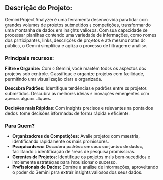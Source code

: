 ## Descrição do Projeto:

Gemini Project Analyzer é uma ferramenta desenvolvida para lidar com grandes volumes de projetos submetidos a competições, transformando uma montanha de dados em insights valiosos. Com sua capacidade de processar planilhas contendo uma variedade de informações, como nomes dos participantes, links, descrições de projetos e até mesmo notas do público, o Gemini simplifica e agiliza o processo de filtragem e análise.

### **Principais recursos:**

**Filtre e Organize:** Com o Gemini, você mantém todos os aspectos dos projetos sob controle. Classifique e organize projetos com facilidade, permitindo uma visualização clara e organizada.

**Descubra Padrões:** Identifique tendências e padrões entre os projetos submetidos. Descubra as melhores ideias e inovações emergentes com apenas alguns cliques.

**Decisões mais Rápidas:** Com insights precisos e relevantes na ponta dos dedos, tome decisões informadas de forma rápida e eficiente.

### **Para Quem?**

- **Organizadores de Competições:** Avalie projetos com maestria, identificando rapidamente os mais promissores.
- **Pesquisadores:** Descubra padrões em seus conjuntos de dados, facilitando a identificação de áreas de pesquisa promissoras.
- **Gerentes de Projetos:** Identifique os projetos mais bem-sucedidos e implemente estratégias para impulsionar o sucesso.
- **Profissionais de Dados:** Domine a análise de informações, aproveitando o poder do Gemini para extrair insights valiosos dos seus dados.
